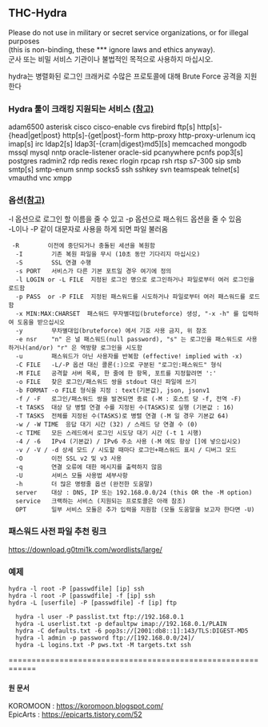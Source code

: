 ## THC-Hydra
Please do not use in military or secret service organizations, or for illegal purposes  
(this is non-binding, these *** ignore laws and ethics anyway).  
군사 또는 비밀 서비스 기관이나 불법적인 목적으로 사용하지 마십시오.  
  
hydra는 병렬화된 로그인 크래커로 수많은 프로토콜에 대해 Brute Force 공격을 지원한다  

### Hydra 툴이 크래킹 지원되는 서비스 [(참고)](https://koromoon.blogspot.com/2020/07/hydra.html)
adam6500 asterisk cisco cisco-enable cvs firebird ftp[s] http[s]-{head|get|post} http[s]-{get|post}-form http-proxy http-proxy-urlenum icq imap[s] irc ldap2[s] ldap3[-{cram|digest}md5][s] memcached mongodb mssql mysql nntp oracle-listener oracle-sid pcanywhere pcnfs pop3[s] postgres radmin2 rdp redis rexec rlogin rpcap rsh rtsp s7-300 sip smb smtp[s] smtp-enum snmp socks5 ssh sshkey svn teamspeak telnet[s] vmauthd vnc xmpp  
  
### 옵션[(참고)](https://epicarts.tistory.com/52)
-l 옵션으로 로그인 할 이름을 줄 수 있고 -p 옵션으로 패스워드 옵션을 줄 수 있음  
-L이나 -P 같이 대문자로 사용을 하게 되면 파일 불러옴  
```
 -R        이전에 중단되거나 충돌된 세션을 복원함
  -I        기존 복원 파일을 무시 (10초 동안 기다리지 마십시오)
  -S        SSL 연결 수행
  -s PORT   서비스가 다른 기본 포트일 경우 여기에 정의
  -l LOGIN or -L FILE  지정된 로그인 명으로 로그인하거나 파일로부터 여러 로그인을 로드함
  -p PASS  or -P FILE  지정된 패스워드를 시도하거나 파일로부터 여러 패스워드를 로드함
  -x MIN:MAX:CHARSET  패스워드 무자별대입(bruteforce) 생성, "-x -h" 를 입력하여 도움을 받으십시오
  -y        무차별대입(bruteforce) 에서 기호 사용 금지, 위 참조
  -e nsr    "n" 은 널 패스워드(null password), "s" 는 로그인을 패스워드로 사용하거나(and/or) "r" 은 역방향 로그인을 시도함
  -u        패스워드가 아닌 사용자를 반복함 (effective! implied with -x)
  -C FILE   -L/-P 옵션 대신 콜론(:)으로 구분된 "로그인:패스워드" 형식
  -M FILE   공격할 서버 목록, 한 줄에 한 항목, 포트를 지정할려면 ':'
  -o FILE   찾은 로그인/패스워드 쌍을 stdout 대신 파일에 쓰기
  -b FORMAT -o FILE 형식을 지정 : text(기본값), json, jsonv1
  -f / -F   로그인/패스워드 쌍을 발견되면 종료 (-M : 호스트 당 -f, 전역 -F)
  -t TASKS  대상 당 병렬 연결 수를 지정된 수(TASKS)로 실행 (기본값 : 16)
  -T TASKS  전체를 지정된 수(TASKS)로 병렬 연결 (-M 일 경우 기본값 64)
  -w / -W TIME  응답 대기 시간 (32) / 스레드 당 연결 수 (0)
  -c TIME   모든 스레드에서 로그인 시도당 대기 시간 (-t 1 시행)
  -4 / -6   IPv4 (기본값) / IPv6 주소 사용 (-M 에도 항상 []에 넣으십시오)
  -v / -V / -d 상세 모드 / 시도할 때마다 로그인+패스워드 표시 / 디버그 모드
  -O        이전 SSL v2 및 v3 사용
  -q        연결 오류에 대한 메시지를 출력하지 않음
  -U        서비스 모듈 사용법 세부사항
  -h        더 많은 명령줄 옵션 (완전한 도움말)
  server    대상 : DNS, IP 또는 192.168.0.0/24 (this OR the -M option)
  service   크랙하는 서비스 (지원되는 프로토콜은 아래 참조)
  OPT       일부 서비스 모듈은 추가 입력을 지원함 (모듈 도움말을 보고자 한다면 -U)
```

### 패스워드 사전 파일 추천 링크
https://download.g0tmi1k.com/wordlists/large/

### 예제
`hydra -l root -P [passwdfile] [ip] ssh`  
`hydra -l root -P [passwdfile] -f [ip] ssh`  
`hydra -L [userfile] -P [passwdfile] -f [ip] ftp`
```
  hydra -l user -P passlist.txt ftp://192.168.0.1
  hydra -L userlist.txt -p defaultpw imap://192.168.0.1/PLAIN
  hydra -C defaults.txt -6 pop3s://[2001:db8::1]:143/TLS:DIGEST-MD5
  hydra -l admin -p password ftp://[192.168.0.0/24]/
  hydra -L logins.txt -P pws.txt -M targets.txt ssh
```

============================================================  
#### 원 문서
KOROMOON : https://koromoon.blogspot.com/  
EpicArts : https://epicarts.tistory.com/52
